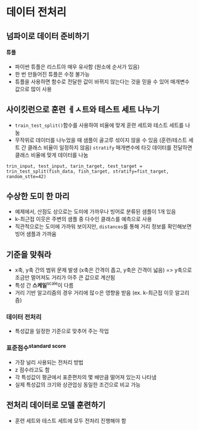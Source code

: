 # 데이터 전처리
## 넘파이로 데이터 준비하기
#### 튜플
- 파이썬 튜플은 리스트아 매우 유사함 (원소에 순서가 있음)
- 한 번 만들어진 튜플은 수정 불가능
- 튜플을 사용하면 함수로 전달한 값이 바뀌지 않는다는 것을 믿을 수 있어 매개변수 값으로 많이 사용
## 사이킷런으로 훈련 ㅔㅅ트와 테스트 세트 나누기
- `train_test_split()`함수를 사용하여 비율에 맞게 훈련 세트와 테스트 세트를 나눔
- 무작위로 데이터를 나누었을 때 샘플이 골고루 섞이지 않을 수 있음 (훈련/테스트 세트 간 클래스 비율이 일정하지 않음)
  `stratify` 매개변수에 타깃 데이터를 전달하면 클래스 비율에 맞게 데이터를 나눔
```
trin_input, test_input, tarin_target, test_target = trin_test_split(fish_data, fish_target, stratify=fist_target, random_stte=42)
```
## 수상한 도미 한 마리
- 예제에서, 산점도 상으로는 도미에 가까우나 빙어로 분류된 샘플이 1개 있음
- k-최근접 이웃은 주변의 샘플 중 다수인 클래스를 예측으로 사용
- 직관적으로는 도미에 가까워 보이지만, `distances`를 통해 거리 정보를 확인해보면 빙어 샘플과 가까움

## 기준을 맞춰라
- x축, y축 간의 범위 문제 발생 (x축은 간격이 좁고, y축은 간격이 넓음) => y축으로 조금만 멀어져도 거리가 아주 큰 값으로 계산됨
- 특성 간 **스케일**<sup>scale</sup>이 다름
- 거리 기반 알고리즘의 경우 거리에 많ㅇ은 영향을 받음 (ex. k-최근접 이웃 알고리즘)
### 데이터 전처리
- 특성값을 일정한 기준으로 맞추어 주는 작업
### 표준점수<sup>standard score</sup>
- 가장 널리 사용되는 전처리 방법
- z 점수라고도 함
- 각 특성값이 평균에서 표준편차의 몇 배만큼 떨어져 있는지 나타냄
- 실제 특성값의 크기와 상관업싱 동일한 조건으로 비교 가능
## 전처리 데이터로 모델 훈련하기
- 훈련 세트와 테스트 세트에 모두 전처리 진행해야 함
